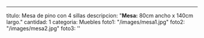 ---
titulo: Mesa de pino con 4 sillas
descripcion: "**Mesa:** 80cm ancho x 140cm largo."
cantidad: 1
categoria: Muebles
foto1: "/images/mesa1.jpg"
foto2: "/images/mesa2.jpg"
foto3: ''
